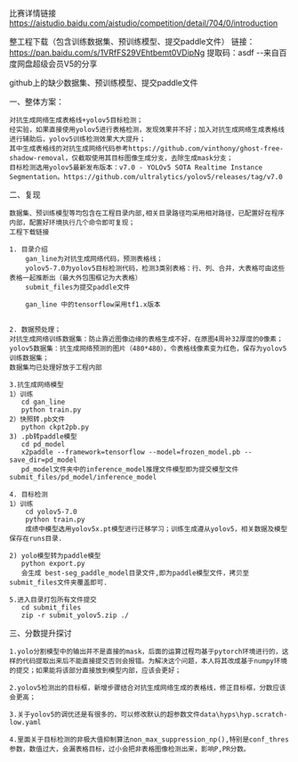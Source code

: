 比赛详情链接 https://aistudio.baidu.com/aistudio/competition/detail/704/0/introduction

整工程下载（包含训练数据集、预训练模型、提交paddle文件）
链接：https://pan.baidu.com/s/1VRfFS29VEhtbemt0VDipNg 
提取码：asdf 
--来自百度网盘超级会员V5的分享


github上的缺少数据集、预训练模型、提交paddle文件

一、整体方案：

	对抗生成网络生成表格线+yolov5目标检测；
	经实验，如果直接使用yolov5进行表格检测，发现效果并不好；加入对抗生成网络生成表格线进行辅助后，yolov5训练检测效果大大提升；
	其中生成表格线的对抗生成网络代码参考https://github.com/vinthony/ghost-free-shadow-removal，仅截取使用其目标图像生成分支，去除生成mask分支；
	目标检测选用yolov5最新发布版本：v7.0 - YOLOv5 SOTA Realtime Instance Segmentation。https://github.com/ultralytics/yolov5/releases/tag/v7.0
	
	
二、复现

	数据集、预训练模型等均包含在工程目录内部,相关目录路径均采用相对路径，已配置好在程序内部，配置好环境执行几个命令即可复现；
	工程下载链接
	
	1. 目录介绍
		gan_line为对抗生成网络代码，预测表格线；
		yolov5-7.0为yolov5目标检测代码，检测3类别表格：行、列、合并，大表格可由这些表格一起推断出（最大外包围框记为大表格）
		submit_files为提交paddle文件
		
		gan_line 中的tensorflow采用tf1.x版本
		
	
	2. 数据预处理；
	对抗生成网络训练数据集：防止靠近图像边缘的表格生成不好，在原图4周补32厚度的0像素；
	yolov5数据集：抗生成网络预测的图片（480*480），令表格线像素变为红色，保存为yolov5训练数据集；
	数据集均已处理好放于工程内部
	
	3.抗生成网络模型
	1）训练
	   cd gan_line
	   python train.py
	2）快照转.pb文件
	   python ckpt2pb.py
	3) .pb转paddle模型
	   cd pd_model
	   x2paddle --framework=tensorflow --model=frozen_model.pb --save_dir=pd_model
	   pd_model文件夹中的inference_model推理文件模型即为提交模型文件submit_files/pd_model/inference_model
	   
	4. 目标检测
	1）训练
		cd yolov5-7.0
		python train.py
		成绩中模型选用yolov5x.pt模型进行迁移学习；训练生成遵从yolov5，相关数据及模型保存在runs目录.
		
	2) yolo模型转为paddle模型
	   python export.py
	   会生成 best-seg_paddle_model目录文件,即为paddle模型文件，拷贝至submit_files文件夹覆盖即可.
	
	5.进入目录打包所有文件提交
	   cd submit_files
	   zip -r submit_yolov5.zip ./
	
三、分数提升探讨
	
	1.yolo分割模型中的输出并不是直接的mask，后面的运算过程均基于pytorch环境进行的，这样的代码提取出来后不能直接提交否则会报错。为解决这个问题，本人将其改成基于numpy环境的提交；如果能将该部分直接放到模型内部，应该会更好；
	
	2.yolov5检测出的目标框，新增步骤结合对抗生成网络生成的表格线，修正目标框，分数应该会更高；
	
	3.关于yolov5的调优还是有很多的，可以修改默认的超参数文件data\hyps\hyp.scratch-low.yaml
	
	4.里面关于目标检测的非极大值抑制算法non_max_suppression_np(),特别是conf_thres参数，数值过大，会漏表格目标，过小会把非表格图像检测出来，影响P,PR分数。

